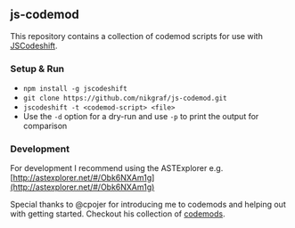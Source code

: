 ## js-codemod

This repository contains a collection of codemod scripts for use with
[JSCodeshift](https://github.com/facebook/jscodeshift).

### Setup & Run

  * `npm install -g jscodeshift`
  * `git clone https://github.com/nikgraf/js-codemod.git`
  * `jscodeshift -t <codemod-script> <file>`
  * Use the `-d` option for a dry-run and use `-p` to print the output
    for comparison

### Development

For development I recommend using the ASTExplorer e.g. [http://astexplorer.net/#/Obk6NXAm1g](http://astexplorer.net/#/Obk6NXAm1g)

Special thanks to @cpojer for introducing me to codemods and helping out with getting started. Checkout his collection of [codemods](https://github.com/cpojer/js-codemod).
